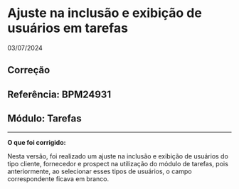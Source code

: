 # Ajuste na inclusão e exibição de usuários em tarefas
03/07/2024
## Correção
## Referência: BPM24931
## Módulo: Tarefas
***

**O que foi corrigido:**

Nesta versão, foi realizado um ajuste na inclusão e exibição de usuários do tipo cliente, fornecedor e prospect na utilização do módulo de tarefas, pois anteriormente, ao selecionar esses tipos de usuários, o campo correspondente ficava em branco.